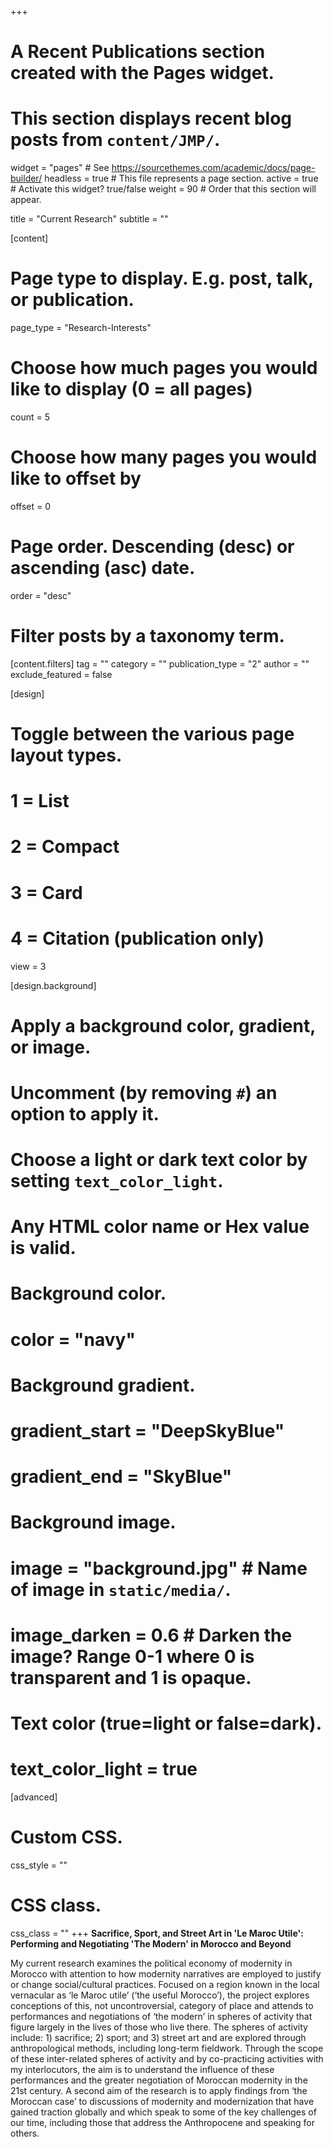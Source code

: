 +++
# A Recent Publications section created with the Pages widget.
# This section displays recent blog posts from `content/JMP/`.

widget = "pages"  # See https://sourcethemes.com/academic/docs/page-builder/
headless = true  # This file represents a page section.
active = true  # Activate this widget? true/false
weight = 90  # Order that this section will appear.

title = "Current Research"
subtitle = ""

[content]
  # Page type to display. E.g. post, talk, or publication.
  page_type = "Research-Interests"
  
  # Choose how much pages you would like to display (0 = all pages)
  count = 5
  
  # Choose how many pages you would like to offset by
  offset = 0

  # Page order. Descending (desc) or ascending (asc) date.
  order = "desc"

  # Filter posts by a taxonomy term.
  [content.filters]
    tag = ""
    category = ""
    publication_type = "2"
    author = ""
    exclude_featured = false
  
[design]
  # Toggle between the various page layout types.
  #   1 = List
  #   2 = Compact
  #   3 = Card
  #   4 = Citation (publication only)
  view = 3
  
[design.background]
  # Apply a background color, gradient, or image.
  #   Uncomment (by removing `#`) an option to apply it.
  #   Choose a light or dark text color by setting `text_color_light`.
  #   Any HTML color name or Hex value is valid.
    
  # Background color.
  # color = "navy"
  
  # Background gradient.
  # gradient_start = "DeepSkyBlue"
  # gradient_end = "SkyBlue"
  
  # Background image.
  # image = "background.jpg"  # Name of image in `static/media/`.
  # image_darken = 0.6  # Darken the image? Range 0-1 where 0 is transparent and 1 is opaque.

  # Text color (true=light or false=dark).
  # text_color_light = true  
  
[advanced]
 # Custom CSS. 
 css_style = ""
 
 # CSS class.
 css_class = ""
+++
**Sacrifice, Sport, and Street Art in 'Le Maroc Utile': Performing and Negotiating 'The Modern' in Morocco and Beyond**

My current research examines the political economy of modernity in Morocco with attention to how modernity narratives are employed to justify or change social/cultural practices. Focused on a region known in the local vernacular as ‘le Maroc utile’ (‘the useful Morocco’), the project explores conceptions of this, not uncontroversial, category of place and attends to performances and negotiations of ‘the modern’ in spheres of activity that figure largely in the lives of those who live there. The spheres of activity include: 1) sacrifice; 2) sport; and 3) street art and are explored through anthropological methods, including long-term fieldwork. Through the scope of these inter-related spheres of activity and by co-practicing activities with my interlocutors, the aim is to understand the influence of these performances and the greater negotiation of Moroccan modernity in the 21st century. A second aim of the research is to apply findings from ‘the Moroccan case’ to discussions of modernity and modernization that have gained traction globally and which speak to some of the key challenges of our time, including those that address the Anthropocene and speaking for others.